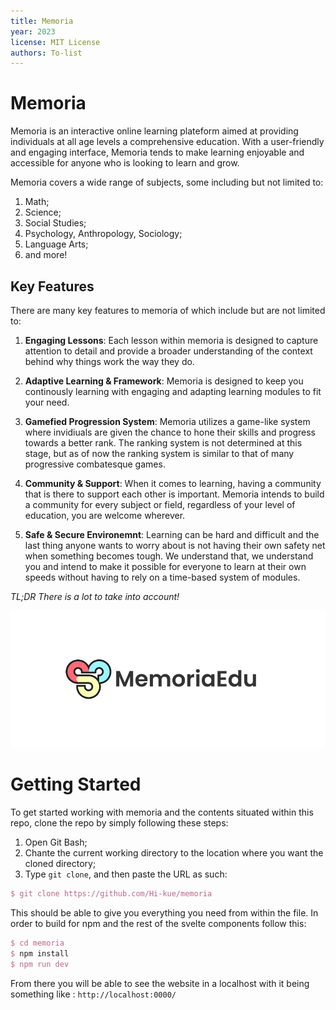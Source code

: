 ```yaml
---
title: Memoria
year: 2023
license: MIT License
authors: To-list
---
```

# Memoria

Memoria is an interactive online learning plateform aimed at providing individuals at all age levels a comprehensive education. With a user-friendly and engaging interface, Memoria tends to make learning enjoyable and accessible for anyone who is looking to learn and grow. 

Memoria covers a wide range of subjects, some including but not limited to:
1. Math;
2. Science;
3. Social Studies;
4. Psychology, Anthropology, Sociology;
5. Language Arts;
6. and more!

## Key Features
There are many key features to memoria of which include but are not limited to:
1. **Engaging Lessons**: Each lesson within memoria is designed to capture attention to detail and provide a broader understanding of the context behind why things work the way they do.
   
2. **Adaptive Learning & Framework**: Memoria is designed to keep you continously learning with engaging and adapting learning modules to fit your need. 
   
3. **Gamefied Progression System**: Memoria utilizes a game-like system where invidiuals are given the chance to hone their skills and progress towards a better rank. The ranking system is not determined at this stage, but as of now the ranking system is similar to that of many progressive combatesque games.
   
4. **Community & Support**: When it comes to learning, having a community that is there to support each other is important. Memoria intends to build a community for every subject or field, regardless of your level of education, you are welcome wherever.
   
5. **Safe & Secure Environemnt**: Learning can be hard and difficult and the last thing anyone wants to worry about is not having their own safety net when something becomes tough. We understand that, we understand you and intend to make it possible for everyone to learn at their own speeds without having to rely on a time-based system of modules.

*TL;DR There is a lot to take into account!*

<p align="center">
    <img width="600" src="./src/assets/Markdown.png" alt="memoria-markdown">
</p>

# Getting Started

To get started working with memoria and the contents situated within this repo, clone the repo by simply following these steps:
1. Open Git Bash;
2. Chante the current working directory to the location where you want the cloned directory;
3. Type `git clone`, and then paste the URL as such:
```tex
$ git clone https://github.com/Hi-kue/memoria
```

This should be able to give you everything you need from within the file. In order to build for npm and the rest of the svelte components follow this:
```tex
$ cd memoria
$ npm install
$ npm run dev
```

From there you will be able to see the website in a localhost with it being something like : `http://localhost:0000/`